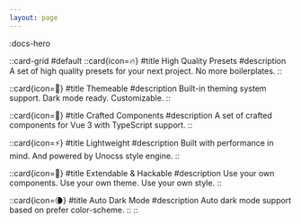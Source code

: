 ```yaml
---
layout: page
---
```


<!-- hero section -->
:docs-hero

<!-- feature section -->
::card-grid
#default
  ::card{icon=🔥}
  #title
  High Quality Presets
  #description
  A set of high quality presets for your next project. No more boilerplates.
  ::

  ::card{icon=🎨}
  #title
  Themeable
  #description
  Built-in theming system support. Dark mode ready. Customizable.
  ::

  ::card{icon=🚀}
  #title
  Crafted Components
  #description
  A set of crafted components for Vue 3 with TypeScript support.
  ::

  ::card{icon=⚡}
  #title
  Lightweight
  #description
  Built with performance in mind. And powered by Unocss style engine.
  ::

  ::card{icon=🔌}
  #title
  Extendable & Hackable
  #description
  Use your own components. Use your own theme. Use your own style.
  ::

  ::card{icon=🌘}
  #title
  Auto Dark Mode
  #description
  Auto dark mode support based on prefer color-scheme.
  ::
::
